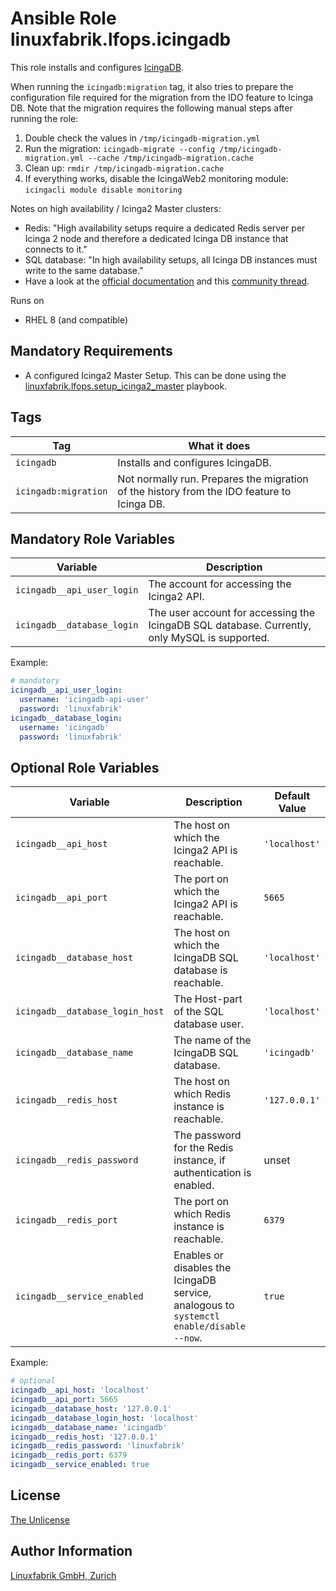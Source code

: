 # Ansible Role linuxfabrik.lfops.icingadb

This role installs and configures [IcingaDB](https://github.com/Icinga/icingadb).

When running the `icingadb:migration` tag, it also tries to prepare the configuration file required for the migration from the IDO feature to Icinga DB. Note that the migration requires the following manual steps after running the role:
1. Double check the values in `/tmp/icingadb-migration.yml`
2. Run the migration: `icingadb-migrate --config /tmp/icingadb-migration.yml --cache /tmp/icingadb-migration.cache`
3. Clean up: `rmdir /tmp/icingadb-migration.cache`
4. If everything works, disable the IcingaWeb2 monitoring module: `icingacli module disable monitoring`

Notes on high availability / Icinga2 Master clusters:
* Redis: "High availability setups require a dedicated Redis server per Icinga 2 node and therefore a dedicated Icinga DB instance that connects to it."
* SQL database: "In high availability setups, all Icinga DB instances must write to the same database."
* Have a look at the [official documentation](https://icinga.com/docs/icinga-db/latest/doc/03-Configuration/) and this [community thread](https://community.icinga.com/t/missed-ha-instructions-for-icinga-2-12rc/3939).

Runs on

* RHEL 8 (and compatible)


## Mandatory Requirements

* A configured Icinga2 Master Setup. This can be done using the [linuxfabrik.lfops.setup_icinga2_master](https://github.com/linuxfabrik/lfops/tree/main/playbooks/setup_icinga2_master.yml) playbook.


## Tags

| Tag        | What it does                                 |
| ---        | ------------                                 |
| `icingadb` | Installs and configures IcingaDB. |
| `icingadb:migration` | Not normally run. Prepares the migration of the history from the IDO feature to Icinga DB. |


## Mandatory Role Variables

| Variable | Description |
| -------- | ----------- |
| `icingadb__api_user_login` | The account for accessing the Icinga2 API. |
| `icingadb__database_login` | The user account for accessing the IcingaDB SQL database. Currently, only MySQL is supported. |

Example:
```yaml
# mandatory
icingadb__api_user_login:
  username: 'icingadb-api-user'
  password: 'linuxfabrik'
icingadb__database_login:
  username: 'icingadb'
  password: 'linuxfabrik'
```


## Optional Role Variables

| Variable | Description | Default Value |
| -------- | ----------- | ------------- |
| `icingadb__api_host` | The host on which the Icinga2 API is reachable. | `'localhost'` |
| `icingadb__api_port` | The port on which the Icinga2 API is reachable. | `5665` |
| `icingadb__database_host` | The host on which the IcingaDB SQL database is reachable. | `'localhost'` |
| `icingadb__database_login_host` | The Host-part of the SQL database user. | `'localhost'` |
| `icingadb__database_name` | The name of the IcingaDB SQL database. | `'icingadb'` |
| `icingadb__redis_host` | The host on which Redis instance is reachable. | `'127.0.0.1'` |
| `icingadb__redis_password` | The password for the Redis instance, if authentication is enabled. | unset |
| `icingadb__redis_port` | The port on which Redis instance is reachable. | `6379` |
| `icingadb__service_enabled` | Enables or disables the IcingaDB service, analogous to `systemctl enable/disable --now`. | `true` |

Example:
```yaml
# optional
icingadb__api_host: 'localhost'
icingadb__api_port: 5665
icingadb__database_host: '127.0.0.1'
icingadb__database_login_host: 'localhost'
icingadb__database_name: 'icingadb'
icingadb__redis_host: '127.0.0.1'
icingadb__redis_password: 'linuxfabrik'
icingadb__redis_port: 6379
icingadb__service_enabled: true
```


## License

[The Unlicense](https://unlicense.org/)


## Author Information

[Linuxfabrik GmbH, Zurich](https://www.linuxfabrik.ch)
